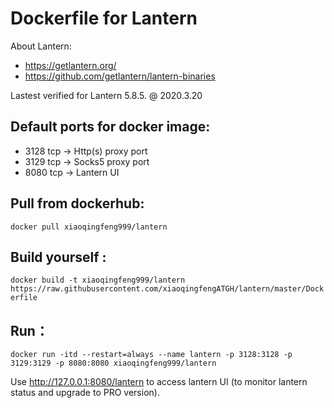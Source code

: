# Dockerfile for Lantern 

About Lantern:
- https://getlantern.org/
- https://github.com/getlantern/lantern-binaries

Lastest verified for Lantern 5.8.5. @ 2020.3.20

## Default ports for docker image:
- 3128 tcp -> Http(s) proxy port
- 3129 tcp -> Socks5 proxy port
- 8080 tcp -> Lantern UI

## Pull from dockerhub:
```docker pull xiaoqingfeng999/lantern```

## Build yourself :
```docker build -t xiaoqingfeng999/lantern https://raw.githubusercontent.com/xiaoqingfengATGH/lantern/master/Dockerfile```

## Run：
```docker run -itd --restart=always --name lantern -p 3128:3128 -p 3129:3129 -p 8080:8080 xiaoqingfeng999/lantern```


Use http://127.0.0.1:8080/lantern to access lantern UI (to monitor lantern status and upgrade to PRO version).
